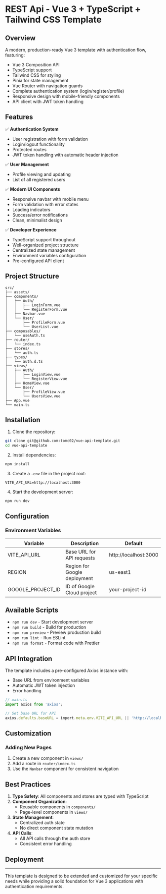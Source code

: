 # REST Api - Vue 3 + TypeScript + Tailwind CSS Template

## Overview

A modern, production-ready Vue 3 template with authentication flow, featuring:

- Vue 3 Composition API
- TypeScript support
- Tailwind CSS for styling
- Pinia for state management
- Vue Router with navigation guards
- Complete authentication system (login/register/profile)
- Responsive design with mobile-friendly components
- API client with JWT token handling

## Features

✅ **Authentication System**  
- User registration with form validation
- Login/logout functionality
- Protected routes
- JWT token handling with automatic header injection

✅ **User Management**  
- Profile viewing and updating
- List of all registered users

✅ **Modern UI Components**  
- Responsive navbar with mobile menu
- Form validation with error states
- Loading indicators
- Success/error notifications
- Clean, minimalist design

✅ **Developer Experience**  
- TypeScript support throughout
- Well-organized project structure
- Centralized state management
- Environment variables configuration
- Pre-configured API client

## Project Structure

```
src/
├── assets/
├── components/
│   ├── Auth/
│   │   ├── LoginForm.vue
│   │   └── RegisterForm.vue
│   ├── Navbar.vue
│   └── User/
│       ├── ProfileForm.vue
│       └── UserList.vue
├── composables/
│   └── useAuth.ts
├── router/
│   └── index.ts
├── stores/
│   └── auth.ts
├── types/
│   └── auth.d.ts
├── views/
│   ├── Auth/
│   │   ├── LoginView.vue
│   │   └── RegisterView.vue
│   ├── HomeView.vue
│   └── User/
│       ├── ProfileView.vue
│       └── UsersView.vue
├── App.vue
└── main.ts
```

## Installation

1. Clone the repository:
```bash
git clone git@github.com:tomc02/vue-api-template.git
cd vue-api-template
```

2. Install dependencies:
```bash
npm install
```

3. Create a `.env` file in the project root:
```env
VITE_API_URL=http://localhost:3000
```

4. Start the development server:
```bash
npm run dev
```

## Configuration

### Environment Variables

| Variable             | Description                          | Default               |
|----------------------|--------------------------------------|-----------------------|
| VITE_API_URL         | Base URL for API requests            | http://localhost:3000 |
| REGION               | Region for Google deployment         | us-east1              |
| GOOGLE_PROJECT_ID    | ID of Google Cloud project           | your-project-id       |


## Available Scripts

- `npm run dev` - Start development server
- `npm run build` - Build for production
- `npm run preview` - Preview production build
- `npm run lint` - Run ESLint
- `npm run format` - Format code with Prettier

## API Integration

The template includes a pre-configured Axios instance with:

- Base URL from environment variables
- Automatic JWT token injection
- Error handling

```typescript
// main.ts
import axios from 'axios';

// Set base URL for API
axios.defaults.baseURL = import.meta.env.VITE_API_URL || 'http://localhost:3000';
```

## Customization

### Adding New Pages

1. Create a new component in `views/`
2. Add a route in `router/index.ts`
3. Use the `Navbar` component for consistent navigation

## Best Practices

1. **Type Safety**: All components and stores are typed with TypeScript
2. **Component Organization**:
   - Reusable components in `components/`
   - Page-level components in `views/`
3. **State Management**:
   - Centralized auth state
   - No direct component state mutation
4. **API Calls**:
   - All API calls through the auth store
   - Consistent error handling

## Deployment


---

This template is designed to be extended and customized for your specific needs while providing a solid foundation for Vue 3 applications with authentication requirements.
